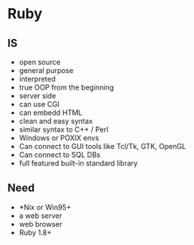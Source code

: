 # Ruby

## IS

- open source
- general purpose
- interpreted
- true OOP from the beginning
- server side
- can use CGI
- can embedd HTML
- clean and easy syntax
- similar syntax to C++ / Perl
- Windows or POXIX envs
- Can connect to GUI tools like Tcl/Tk, GTK, OpenGL
- Can connect to SQL DBs
- full featured built-in standard library

## Need

- *Nix or Win95+
- a web server
- web browser
- Ruby 1.8+


